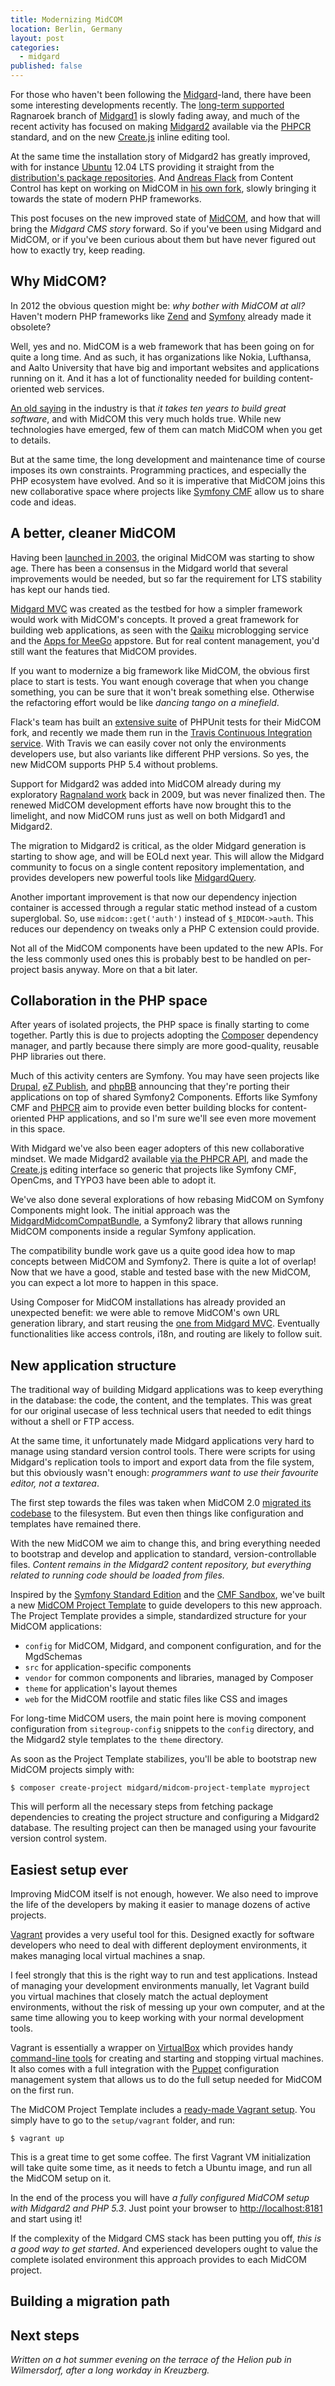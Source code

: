 ```yaml
---
title: Modernizing MidCOM
location: Berlin, Germany
layout: post
categories:
  - midgard
published: false
---
```

For those who haven't been following the [Midgard](http://midgard-project.org/)-land, there have been some interesting developments recently. The [long-term supported](http://bergie.iki.fi/blog/long-term_support_for_midgard-ragnaroek_is_here/) Ragnaroek branch of [Midgard1](http://midgard-project.org/midgard1/) is slowly fading away, and much of the recent activity has focused on making [Midgard2](http://midgard-project.org/midgard2/) available via the [PHPCR](http://midgard-project.org/phpcr/) standard, and on the new [Create.js](http://createjs.org/) inline editing tool.

At the same time the installation story of Midgard2 has greatly improved, with for instance [Ubuntu](http://www.ubuntu.com/) 12.04 LTS providing it straight from the [distribution's package repositories](http://packages.ubuntu.com/search?keywords=midgard&searchon=names&suite=precise&section=all). And [Andreas Flack](http://www.iks-project.eu/community/people/andreas-flack) from Content Control has kept on working on MidCOM in [his own fork](https://github.com/flack/openpsa), slowly bringing it towards the state of modern PHP frameworks.

This post focuses on the new improved state of [MidCOM](http://midgard-project.org/midcom/), and how that will bring the _Midgard CMS story_ forward. So if you've been using Midgard and MidCOM, or if you've been curious about them but have never figured out how to exactly try, keep reading.

## Why MidCOM?

In 2012 the obvious question might be: _why bother with MidCOM at all?_ Haven't modern PHP frameworks like [Zend](http://framework.zend.com/) and [Symfony](http://symfony.com/) already made it obsolete?

Well, yes and no. MidCOM is a web framework that has been going on for quite a long time. And as such, it has organizations like Nokia, Lufthansa, and Aalto University that have big and important websites and applications running on it. And it has a lot of functionality needed for building content-oriented web services.

[An old saying](http://www.joelonsoftware.com/articles/fog0000000017.html) in the industry is that _it takes ten years to build great software_, and with MidCOM this very much holds true. While new technologies have emerged, few of them can match MidCOM when you get to details.

But at the same time, the long development and maintenance time of course imposes its own constraints. Programming practices, and especially the PHP ecosystem have evolved. And so it is imperative that MidCOM joins this new collaborative space where projects like [Symfony CMF](http://cmf.symfony.com/) allow us to share code and ideas.

## A better, cleaner MidCOM

Having been [launched in 2003](http://bergie.iki.fi/blog/why-midcom-rocks/), the original MidCOM was starting to show age. There has been a consensus in the Midgard world that several improvements would be needed, but so far the requirement for LTS stability has kept our hands tied.

[Midgard MVC](http://midgard-project.org/midgardmvc/) was created as the testbed for how a simpler framework would work with MidCOM's concepts. It proved a great framework for building web applications, as seen with the [Qaiku](http://www.qaiku.com/) microblogging service and the [Apps for MeeGo](http://communitizer.blogspot.de/2012/01/apps-for-meego.html) appstore. But for real content management, you'd still want the features that MidCOM provides.

If you want to modernize a big framework like MidCOM, the obvious first place to start is tests. You want enough coverage that when you change something, you can be sure that it won't break something else. Otherwise the refactoring effort would be like _dancing tango on a minefield_.

Flack's team has built an [extensive suite](http://travis-ci.org/#!/nemein/openpsa/builds/1684520) of PHPUnit tests for their MidCOM fork, and recently we made them run in the [Travis Continuous Integration service](http://travis-ci.org). With Travis we can easily cover not only the environments developers use, but also variants like different PHP versions. So yes, the new MidCOM supports PHP 5.4 without problems.

Support for Midgard2 was added into MidCOM already during my exploratory [Ragnaland work](http://bergie.iki.fi/blog/ragnaland_is_coming/) back in 2009, but was never finalized then. The renewed MidCOM development efforts have now brought this to the limelight, and now MidCOM runs just as well on both Midgard1 and Midgard2.

The migration to Midgard2 is critical, as the older Midgard generation is starting to show age, and will be EOLd next year. This will allow the Midgard community to focus on a single content repository implementation, and provides developers new powerful tools like [MidgardQuery](http://midgard-project.org/docs/api/core/ratatoskr/midgard-Midgard-Query.html).

Another important improvement is that now our dependency injection container is accessed through a regular static method instead of a custom superglobal. So, use `midcom::get('auth')` instead of `$_MIDCOM->auth`. This reduces our dependency on tweaks only a PHP C extension could provide.

Not all of the MidCOM components have been updated to the new APIs. For the less commonly used ones this is probably best to be handled on per-project basis anyway. More on that a bit later.

## Collaboration in the PHP space

After years of isolated projects, the PHP space is finally starting to come together. Partly this is due to projects adopting the [Composer](http://packagist.org/) dependency manager, and partly because there simply are more good-quality, reusable PHP libraries out there.

Much of this activity centers are Symfony. You may have seen projects like [Drupal](http://symfony.com/blog/symfony2-meets-drupal-8), [eZ Publish](http://share.ez.no/blogs/ez/an-explosive-cocktail-symfony-and-ez-publish-5-joining-forces), and [phpBB](http://area51.phpbb.com/phpBB/viewtopic.php?f=78&t=32433) announcing that they're porting their applications on top of shared Symfony2 Components. Efforts like Symfony CMF and [PHPCR](http://phpcr.github.com/) aim to provide even better building blocks for content-oriented PHP applications, and so I'm sure we'll see even more movement in this space.

With Midgard we've also been eager adopters of this new collaborative mindset. We made Midgard2 available [via the PHPCR API](http://midgard-project.org/phpcr/), and made the [Create.js](http://createjs.org) editing interface so generic that projects like Symfony CMF, OpenCms, and TYPO3 have been able to adopt it.

We've also done several explorations of how rebasing MidCOM on Symfony Components might look. The initial approach was the [MidgardMidcomCompatBundle](https://github.com/bergie/MidgardMidcomCompatBundle), a Symfony2 library that allows running MidCOM components inside a regular Symfony application.

The compatibility bundle work gave us a quite good idea how to map concepts between MidCOM and Symfony2. There is quite a lot of overlap! Now that we have a good, stable and tested base with the new MidCOM, you can expect a lot more to happen in this space.

Using Composer for MidCOM installations has already provided an unexpected benefit: we were able to remove MidCOM's own URL generation library, and start reusing the [one from Midgard MVC](http://packagist.org/packages/midgard/midgardmvc-helper-urlize). Eventually functionalities like access controls, i18n, and routing are likely to follow suit.

## New application structure

The traditional way of building Midgard applications was to keep everything in the database: the code, the content, and the templates. This was great for our original usecase of less technical users that needed to edit things without a shell or FTP access.

At the same time, it unfortunately made Midgard applications very hard to manage using standard version control tools. There were scripts for using Midgard's replication tools to import and export data from the file system, but this obviously wasn't enough: _programmers want to use their favourite editor, not a textarea_.

The first step towards the files was taken when MidCOM 2.0 [migrated its codebase](http://bergie.iki.fi/blog/2004-09-08-001/) to the filesystem. But even then things like configuration and templates have remained there.

With the new MidCOM we aim to change this, and bring everything needed to bootstrap and develop and application to standard, version-controllable files. _Content remains in the Midgard2 content repository, but everything related to running code should be loaded from files._

Inspired by the [Symfony Standard Edition](https://github.com/symfony/symfony-standard/) and the [CMF Sandbox](https://github.com/symfony-cmf/cmf-sandbox), we've built a new [MidCOM Project Template](https://github.com/flack/midcom-project-template) to guide developers to this new approach. The Project Template provides a simple, standardized structure for your MidCOM applications:

* `config` for MidCOM, Midgard, and component configuration, and for the MgdSchemas
* `src` for application-specific components
* `vendor` for common components and libraries, managed by Composer
* `theme` for application's layout themes
* `web` for the MidCOM rootfile and static files like CSS and images

For long-time MidCOM users, the main point here is moving component configuration from `sitegroup-config` snippets to the `config` directory, and the Midgard2 style templates to the `theme` directory.

As soon as the Project Template stabilizes, you'll be able to bootstrap new MidCOM projects simply with:

    $ composer create-project midgard/midcom-project-template myproject

This will perform all the necessary steps from fetching package dependencies to creating the project structure and configuring a Midgard2 database. The resulting project can then be managed using your favourite version control system.

## Easiest setup ever

Improving MidCOM itself is not enough, however. We also need to improve the life of the developers by making it easier to manage dozens of active projects.

[Vagrant](http://vagrantup.com/) provides a very useful tool for this. Designed exactly for software developers who need to deal with different deployment environments, it makes managing local virtual machines a snap.

I feel strongly that this is the right way to run and test applications. Instead of managing your development environments manually, let Vagrant build you virtual machines that closely match the actual deployment environments, without the risk of messing up your own computer, and at the same time allowing you to keep working with your normal development tools.

Vagrant is essentially a wrapper on [VirtualBox](https://www.virtualbox.org/) which provides handy [command-line tools](http://vagrantup.com/v1/docs/commands.html) for creating and starting and stopping virtual machines. It also comes with a full integration with the [Puppet](http://puppetlabs.com/) configuration management system that allows us to do the full setup needed for MidCOM on the first run.

The MidCOM Project Template includes a [ready-made Vagrant setup](https://github.com/flack/midcom-project-template/tree/master/setup/vagrant). You simply have to go to the `setup/vagrant` folder, and run:

    $ vagrant up

This is a great time to get some coffee. The first Vagrant VM initialization will take quite some time, as it needs to fetch a Ubuntu image, and run all the MidCOM setup on it.

In the end of the process you will have _a fully configured MidCOM setup with Midgard2 and PHP 5.3_. Just point your browser to <http://localhost:8181> and start using it!

If the complexity of the Midgard CMS stack has been putting you off, _this is a good way to get started_. And experienced developers ought to value the complete isolated environment this approach provides to each MidCOM project.

## Building a migration path

## Next steps

_Written on a hot summer evening on the terrace of the Helion pub in Wilmersdorf, after a long workday in Kreuzberg._
